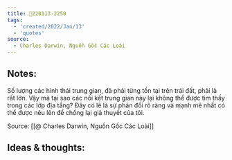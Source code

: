 ```yaml
---
title: 💬220113-2250
tags:
  - 'created/2022/Jan/13'
  - 'quotes'
source:
  - Charles Darwin, Nguồn Gốc Các Loài
---
```


## Notes:
Số lượng các hình thái trung gian, đã phải từng tồn tại trên trái đất, phải là rất lớn. Vậy mà tại sao các nối kết trung gian này lại không thể được tìm thấy trong các lớp địa tầng? Đây có lẽ là sự phản đối rõ ràng và mạnh mẽ nhất có thể được nêu lên để chống lại giả thuyết của tôi.

Source: [[@ Charles Darwin, Nguồn Gốc Các Loài]]

## Ideas & thoughts:
